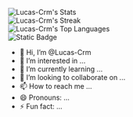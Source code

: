 ![Lucas-Crm's Stats](https://github-readme-stats.vercel.app/api?username=Lucas-Crm&theme=bear&show_icons=true&hide_border=true&count_private=true)  
![Lucas-Crm's Streak](https://github-readme-streak-stats.herokuapp.com/?user=Lucas-Crm&theme=bear&hide_border=true)  
![Lucas-Crm's Top Languages](https://github-readme-stats.vercel.app/api/top-langs/?username=Lucas-Crm&theme=bear&show_icons=true&hide_border=true&layout=compact)  
![Static Badge](https://img.shields.io/badge/php-%23777BB4?style=flat&logo=php&logoColor=%23777BB4&labelColor=white)  


- 👋 Hi, I’m @Lucas-Crm
- 👀 I’m interested in ...
- 🌱 I’m currently learning ...
- 💞️ I’m looking to collaborate on ...
- 📫 How to reach me ...
- 😄 Pronouns: ...
- ⚡ Fun fact: ...

<!---
Lucas-Crm/Lucas-Crm is a ✨ special ✨ repository because its `README.md` (this file) appears on your GitHub profile.
You can click the Preview link to take a look at your changes.
--->
